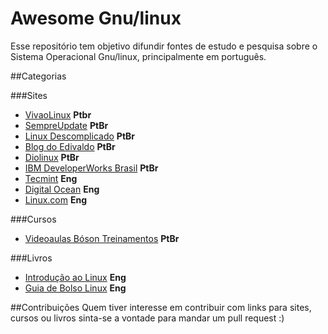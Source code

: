 # Awesome Gnu/linux
Esse repositório tem objetivo difundir fontes de estudo e pesquisa sobre o Sistema Operacional Gnu/linux, principalmente 
em português.

##Categorias

###Sites 
* [VivaoLinux](https://www.vivaolinux.com.br/)                             **Ptbr**
* [SempreUpdate](http://www.sempreupdate.com.br/)                          **PtBr**
* [Linux Descomplicado](http://www.linuxdescomplicado.com.br/)             **PtBr**
* [Blog do Edivaldo](http://www.edivaldobrito.com.br/)                     **PtBr**
* [Diolinux](http://www.diolinux.com.br/)                                  **PtBr**
* [IBM DeveloperWorks Brasil](http://www.ibm.com/developerworks/br/linux/) **PtBr**
* [Tecmint](http://www.tecmint.com/)                                       **Eng**
* [Digital Ocean](https://www.digitalocean.com/community/tutorials)        **Eng**
* [Linux.com](https://www.linux.com/tutorials)                             **Eng** <br />

###Cursos
* [Videoaulas Bóson Treinamentos](https://www.youtube.com/watch?v=u16ZDPcf8Rc&list=PLucm8g_ezqNp92MmkF9p_cj4yhT-fCTl7) **PtBr**

###Livros
* [Introdução ao Linux](http://tldp.org/LDP/intro-linux/html/index.html) **Eng** 
* [Guia de Bolso Linux](http://tldp.org/LDP/Pocket-Linux-Guide/html/index.html) **Eng**

##Contribuições
Quem tiver interesse em contribuir com links para sites, cursos ou livros sinta-se a vontade para mandar um pull request :)

